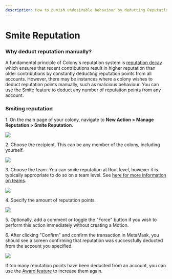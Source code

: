 ```yaml
---
description: How to punish undesirable behaviour by deducting Reputation points.
---
```


# Smite Reputation

### Why deduct reputation manually?

A fundamental principle of Colony's reputation system is [reputation decay](https://colony.gitbook.io/colony/key-concepts/reputation#reputation-decay) which ensures that recent contributions result in higher reputation than older contributions by constantly deducting reputation points from all accounts. However, there may be instances where a colony wishes to deduct reputation points manually, such as malicious behaviour. You can use the Smite feature to deduct any number of reputation points from any account.

### Smiting reputation

1\. On the main page of your colony, navigate to **New Action > Manage Reputation > Smite Reputation**.

![](../assets/smite-reputation-1\_AdobeCreativeCloudExpress.gif)

2\. Choose the recipient. This can be any member of the colony, including yourself.

![](../assets/smite-reputation-2\_AdobeCreativeCloudExpress.gif)

3\. Choose the team. You can smite reputation at Root level, however it is typically appropriate to do so on a team level. See [here for more information on teams](https://colony.gitbook.io/colony/teams/create-team).

![](../assets/smite-reputation-3\_AdobeCreativeCloudExpress.gif)

4\. Specify the amount of reputation points.

![](../assets/smite-reputation-4\_AdobeCreativeCloudExpress.gif)

5\. Optionally, add a comment or toggle the "Force" button if you wish to perform this action immediately without creating a Motion.

6\. After clicking "Confirm" and confirm the transaction in MetaMask, you should see a screen confirming that reputation was successfully deducted from the account you specified.

![](../assets/smite-reputation-5\_AdobeCreativeCloudExpress.gif)

If too many reputation points have been deducted from an account, you can use the [Award feature](https://colony.gitbook.io/colony/key-concepts/reputation/award-reputation) to increase them again.
